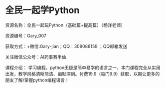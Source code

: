 # 全民一起学Python


资源名称：全民一起玩Python（基础篇+提高篇）（杨洋老师） 

资源编号：Gary_007 

获取方式：+微信:Gary-jian；QQ：309086159 ；QQ邮箱发送 

关注微信公众号：AI药事赛半仙   

课程介绍： 学习编程，python无疑是简单易学的语言之一，本门课程完全从实用出发，教学风格清晰简洁、幽默深刻。付费19.9（每门9.9）获取，以期让更多的朋友了解/掌握python编程语言！
